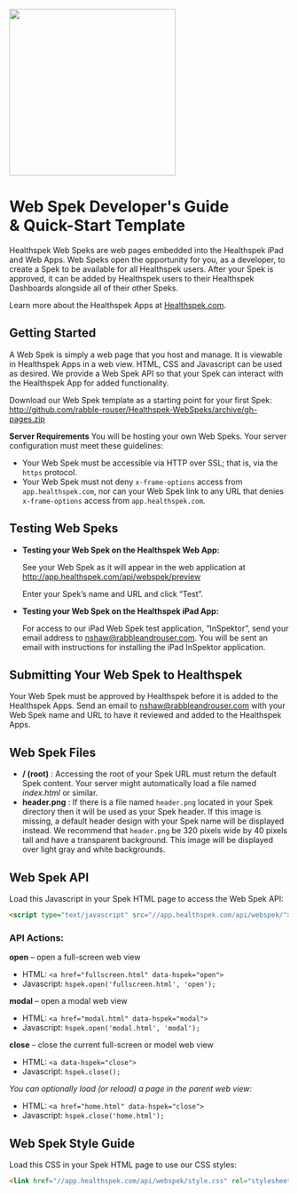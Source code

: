[<img src="http://rabble-rouser.github.io/Healthspek-WebSpeks/template/header.png" width="300">](http://www.healthspek.com)
# Web Spek Developer's Guide <br/> & Quick-Start Template

Healthspek Web Speks are web pages embedded into the Healthspek iPad and Web Apps.  Web Speks open the opportunity for you, as a developer, to create a Spek to be available for all Healthspek users.  After your Spek is approved, it can be added by Healthspek users to their Healthspek Dashboards alongside all of their other Speks.

Learn more about the Healthspek Apps at [Healthspek.com](http://www.healthspek.com/).

## Getting Started

A Web Spek is simply a web page that you host and manage.  It is viewable in Healthspek Apps in a web view.  HTML, CSS and Javascript can be used as desired.  We provide a Web Spek API so that your Spek can interact with the Healthspek App for added functionality.

Download our Web Spek template as a starting point for your first Spek: http://github.com/rabble-rouser/Healthspek-WebSpeks/archive/gh-pages.zip

**Server Requirements**
You will be hosting your own Web Speks.  Your server configuration must meet these guidelines:
- Your Web Spek must be accessible via HTTP over SSL; that is, via the `https` protocol.
- Your Web Spek must not deny `x-frame-options` access from `app.healthspek.com`, nor can your Web Spek link to any URL that denies `x-frame-options` access from `app.healthspek.com`.


## Testing Web Speks

- **Testing your Web Spek on the Healthspek Web App:**

    See your Web Spek as it will appear in the web application at http://app.healthspek.com/api/webspek/preview

    Enter your Spek’s name and URL and click “Test”.

- **Testing your Web Spek on the Healthspek iPad App:**

    For access to our iPad Web Spek test application, “InSpektor”, send your email address to [nshaw@rabbleandrouser.com](mailto:nshaw@rabbleandrouser.com?subject=Web%20Spek%20TestFlight%20Request).  You will be sent an email with instructions for installing the iPad InSpektor application.


## Submitting Your Web Spek to Healthspek

Your Web Spek must be approved by Healthspek before it is added to the Healthspek Apps.  Send an email to [nshaw@rabbleandrouser.com](mailto:nshaw@rabbleandrouser.com?subject=Web%20Spek%20Submission) with your Web Spek name and URL to have it reviewed and added to the Healthspek Apps.


## Web Spek Files

- **/ (root)** : Accessing the root of your Spek URL must return the default Spek content.  Your server might automatically load a file named *index.html* or similar.
- **header.png** : If there is a file named `header.png` located in your Spek directory then it will be used as your Spek header.  If this image is missing, a default header design with your Spek name will be displayed instead.  We recommend that `header.png` be 320 pixels wide by 40 pixels tall and have a transparent background.  This image will be displayed over light gray and white backgrounds.


## Web Spek API

Load this Javascript in your Spek HTML page to access the Web Spek API:
```html
<script type="text/javascript" src="//app.healthspek.com/api/webspek/">
```

### API Actions:

**open** – open a full-screen web view
- HTML: `<a href="fullscreen.html" data-hspek="open">`
- Javascript: `hspek.open('fullscreen.html', 'open');`

**modal** – open a modal web view
- HTML: `<a href="modal.html" data-hspek="modal">`
- Javascript: `hspek.open('modal.html', 'modal');`

**close** – close the current full-screen or model web view
- HTML: `<a data-hspek="close">`
- Javascript: `hspek.close();`

_You can optionally load (or reload) a page in the parent web view:_
- HTML: `<a href="home.html" data-hspek="close">`
- Javascript: `hspek.close('home.html');`


## Web Spek Style Guide

Load this CSS in your Spek HTML page to use our CSS styles:
```html
<link href="//app.healthspek.com/api/webspek/style.css" rel="stylesheet" type="text/css">
```
